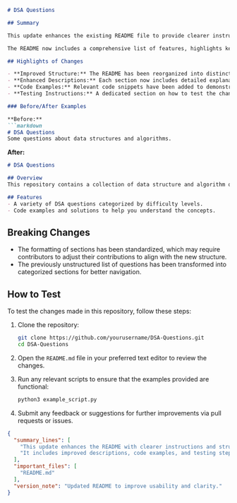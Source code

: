 ```markdown
# DSA Questions

## Summary

This update enhances the existing README file to provide clearer instructions and a more structured overview of the project. The goal is to improve usability for contributors and users alike, making it easier to navigate through the various data structures and algorithms (DSA) questions available in this repository. Additionally, we have included more contextual information about the project and how to contribute effectively.

The README now includes a comprehensive list of features, highlights key sections, and offers before-and-after examples to illustrate the improvements. This will help newcomers quickly understand the purpose of the repository and how they can engage with the content.

## Highlights of Changes

- **Improved Structure:** The README has been reorganized into distinct sections for clarity.
- **Enhanced Descriptions:** Each section now includes detailed explanations to aid understanding.
- **Code Examples:** Relevant code snippets have been added to demonstrate the implementation of various data structures and algorithms.
- **Testing Instructions:** A dedicated section on how to test the changes has been included to streamline contributions.

### Before/After Examples

**Before:**
```markdown
# DSA Questions
Some questions about data structures and algorithms.
```

**After:**
```markdown
# DSA Questions

## Overview
This repository contains a collection of data structure and algorithm questions to help you enhance your coding skills.

## Features
- A variety of DSA questions categorized by difficulty levels.
- Code examples and solutions to help you understand the concepts.
```

## Breaking Changes

- The formatting of sections has been standardized, which may require contributors to adjust their contributions to align with the new structure.
- The previously unstructured list of questions has been transformed into categorized sections for better navigation.

## How to Test

To test the changes made in this repository, follow these steps:

1. Clone the repository:
   ```bash
   git clone https://github.com/yourusername/DSA-Questions.git
   cd DSA-Questions
   ```

2. Open the `README.md` file in your preferred text editor to review the changes.

3. Run any relevant scripts to ensure that the examples provided are functional:
   ```bash
   python3 example_script.py
   ```

4. Submit any feedback or suggestions for further improvements via pull requests or issues.

```json
{
  "summary_lines": [
    "This update enhances the README with clearer instructions and structure.",
    "It includes improved descriptions, code examples, and testing steps."
  ],
  "important_files": [
    "README.md"
  ],
  "version_note": "Updated README to improve usability and clarity."
}
```
```